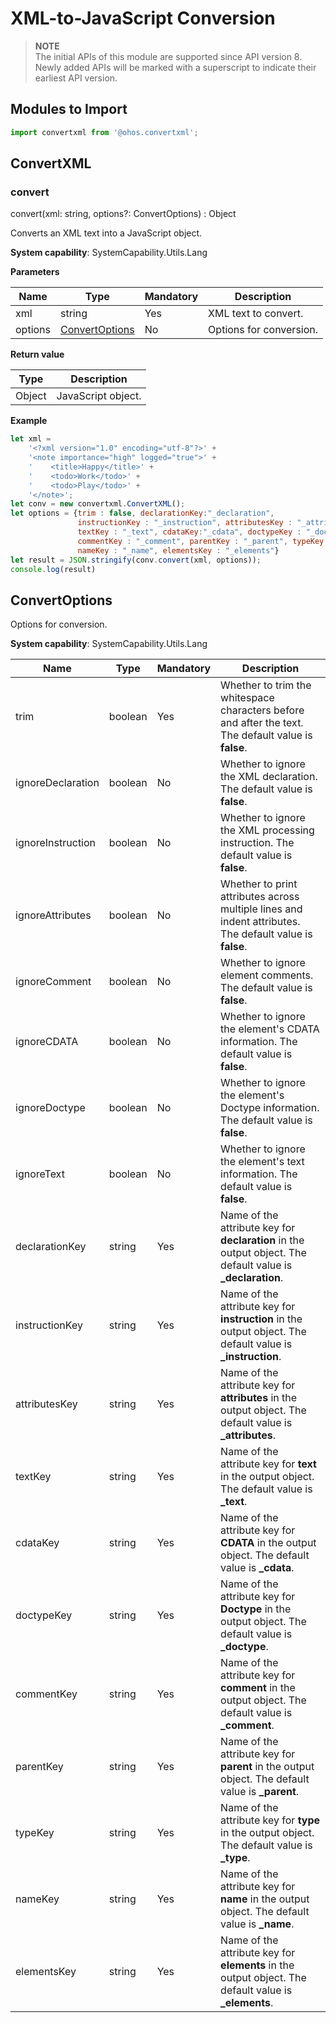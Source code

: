 # XML-to-JavaScript Conversion

> **NOTE**<br/>
> The initial APIs of this module are supported since API version 8. Newly added APIs will be marked with a superscript to indicate their earliest API version.


## Modules to Import

```js
import convertxml from '@ohos.convertxml';
```

## ConvertXML


### convert

convert(xml: string, options?: ConvertOptions) : Object

Converts an XML text into a JavaScript object.

**System capability**: SystemCapability.Utils.Lang


**Parameters**

| Name | Type                             | Mandatory| Description           |
| ------- | --------------------------------- | ---- | --------------- |
| xml     | string                            | Yes  | XML text to convert.|
| options | [ConvertOptions](#convertoptions) | No  | Options for conversion.     |

**Return value**

| Type  | Description                        |
| ------ | ---------------------------- |
| Object | JavaScript object.|

**Example**

```js
let xml =
    '<?xml version="1.0" encoding="utf-8"?>' +
    '<note importance="high" logged="true">' +
    '    <title>Happy</title>' +
    '    <todo>Work</todo>' +
    '    <todo>Play</todo>' +
    '</note>';
let conv = new convertxml.ConvertXML();
let options = {trim : false, declarationKey:"_declaration",
               instructionKey : "_instruction", attributesKey : "_attributes",
               textKey : "_text", cdataKey:"_cdata", doctypeKey : "_doctype",
               commentKey : "_comment", parentKey : "_parent", typeKey : "_type",
               nameKey : "_name", elementsKey : "_elements"}
let result = JSON.stringify(conv.convert(xml, options));
console.log(result)
```

## ConvertOptions

Options for conversion.

**System capability**: SystemCapability.Utils.Lang

| Name             | Type| Mandatory| Description                                                       |
| ----------------- | -------- | ---- | ----------------------------------------------------------- |
| trim              | boolean  | Yes  | Whether to trim the whitespace characters before and after the text. The default value is **false**.                |
| ignoreDeclaration | boolean  | No  | Whether to ignore the XML declaration. The default value is **false**.                       |
| ignoreInstruction | boolean  | No  | Whether to ignore the XML processing instruction. The default value is **false**.                     |
| ignoreAttributes  | boolean  | No  | Whether to print attributes across multiple lines and indent attributes. The default value is **false**.                  |
| ignoreComment     | boolean  | No  | Whether to ignore element comments. The default value is **false**.                        |
| ignoreCDATA       | boolean  | No  | Whether to ignore the element's CDATA information. The default value is **false**.                       |
| ignoreDoctype     | boolean  | No  | Whether to ignore the element's Doctype information. The default value is **false**.                     |
| ignoreText        | boolean  | No  | Whether to ignore the element's text information. The default value is **false**.                        |
| declarationKey    | string   | Yes  | Name of the attribute key for **declaration** in the output object. The default value is **_declaration**.|
| instructionKey    | string   | Yes  | Name of the attribute key for **instruction** in the output object. The default value is **_instruction**.|
| attributesKey     | string   | Yes  | Name of the attribute key for **attributes** in the output object. The default value is **_attributes**.  |
| textKey           | string   | Yes  | Name of the attribute key for **text** in the output object. The default value is **_text**.              |
| cdataKey          | string   | Yes  | Name of the attribute key for **CDATA** in the output object. The default value is **_cdata**.            |
| doctypeKey        | string   | Yes  | Name of the attribute key for **Doctype** in the output object. The default value is **_doctype**.        |
| commentKey        | string   | Yes  | Name of the attribute key for **comment** in the output object. The default value is **_comment**.        |
| parentKey         | string   | Yes  | Name of the attribute key for **parent** in the output object. The default value is **_parent**.          |
| typeKey           | string   | Yes  | Name of the attribute key for **type** in the output object. The default value is **_type**.              |
| nameKey           | string   | Yes  | Name of the attribute key for **name** in the output object. The default value is **_name**.              |
| elementsKey       | string   | Yes  | Name of the attribute key for **elements** in the output object. The default value is **_elements**.      |
